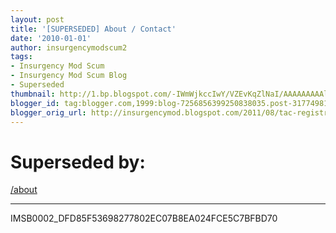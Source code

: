 ```yaml
---
layout: post
title: '[SUPERSEDED] About / Contact'
date: '2010-01-01'
author: insurgencymodscum2
tags:
- Insurgency Mod Scum
- Insurgency Mod Scum Blog
- Superseded
thumbnail: http://1.bp.blogspot.com/-IWmWjkccIwY/VZEvKqZlNaI/AAAAAAAAAlM/Gt1KgOyKyG8/s72-c/insmodscum_ins_sinjar0tese.jpg
blogger_id: tag:blogger.com,1999:blog-7256856399250838035.post-3177498110094987397
blogger_orig_url: http://insurgencymod.blogspot.com/2011/08/tac-registration-retardation.html
---
```


# Superseded by: #

[/about](/about)

---

IMSB0002_DFD85F53698277802EC07B8EA024FCE5C7BFBD70